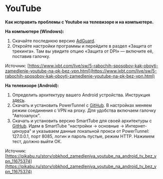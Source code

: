 # YouTube
**Как исправить проблемы с Youtube на телевизоре и на компьютере.**

**На компьютере (Windows):**

1. Скачайте последнюю версию [AdGuard](https://adguard.info/ru/welcome.html).
2. Откройте настройки программы и перейдите в раздел «Защита от трекинга». Там вы увидите опцию «Защита от DPI» — включите её, поставив галочку.

Источник: [https://www.ixbt.com/live/sw/5-rabochih-sposobov-kak-oboyti-zamedlenie-youtube-na-pk-bez-vpn.html](https://www.ixbt.com/live/sw/5-rabochih-sposobov-kak-oboyti-zamedlenie-youtube-na-pk-bez-vpn.html)

 **На телевизоре (Android):**
 1. Определить архитектуру вашего Android устройства. Инструкция [здесь](https://www.comss.ru/page.php?id=11636).
 2. Скачать и установить PowerTunnel с [GitHub](https://github.com/krlvm/PowerTunnel-Android/releases). В настройках меняем режим соединения с VPN на proxy. Для удобства включаем галочку "Автозапуск".
 3. Скачать и установить версию SmartTube для своей архитектуры с [GitHub](https://github.com/yuliskov/SmartTube/releases). Идем в SmartTube "настройки -> основные -> Интернет-цензура" и указываем данные локальной прокси от PowerTunnel: 127.0.0.1, порт 8085, логин и пароль пустые, режим HTTP. Нажимем тест, должно выйти ОК.
 
 Источник: [https://pikabu.ru/story/obkhod_zamedleniya_youtube_na_android_tv_bez_vpn_11675374](https://pikabu.ru/story/obkhod_zamedleniya_youtube_na_android_tv_bez_vpn_11675374) 
